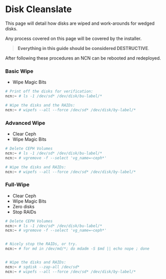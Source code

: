 # Disk Cleanslate

This page will detail how disks are wiped and work-arounds for wedged 
disks.

Any process covered on this page will be covered by the installer.

> **Everything in this guide should be considered DESTRUCTIVE**.

After following these procedures an NCN can be rebooted and redeployed.

### Basic Wipe

- Wipe Magic Bits

```bash
# Print off the disks for verification:
ncn:~ # ls -1 /dev/sd* /dev/disk/bu-label/*

# Wipe the disks and the RAIDs:
ncn:~ # wipefs --all --force /dev/sd* /dev/disk/by-label/*
```

### Advanced Wipe

- Clear Ceph
- Wipe Magic Bits

```bash
# Delete CEPH Volumes
ncn:~ # ls -1 /dev/sd* /dev/disk/bu-label/*
ncn:~ # vgremove -f --select 'vg_name=~ceph*'

# Wipe the disks and RAIDs:
ncn:~ # wipefs --all --force /dev/sd* /dev/disk/by-label/*
```

### Full-Wipe

- Clear Ceph
- Wipe Magic Bits
- Zero disks
- Stop RAIDs

```bash
# Delete CEPH Volumes
ncn:~ # ls -1 /dev/sd* /dev/disk/bu-label/*
ncn:~ # vgremove -f --select 'vg_name=~ceph*'


# Nicely stop the RAIDs, or try.
ncn:~ # for md in /dev/md/*; do mdadm -S $md || echo nope ; done


# Wipe the disks and RAIDs:
ncn:~ # sgdisk --zap-all /dev/sd* 
ncn:~ # wipefs --all --force /dev/sd* /dev/disk/by-label/*
```

